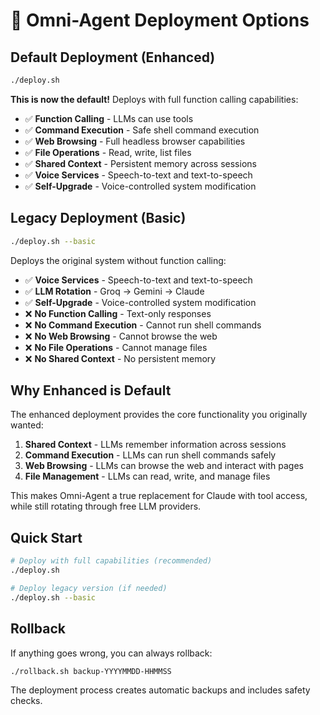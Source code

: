 # 🚀 Omni-Agent Deployment Options

## Default Deployment (Enhanced)

```bash
./deploy.sh
```

**This is now the default!** Deploys with full function calling capabilities:

- ✅ **Function Calling** - LLMs can use tools
- ✅ **Command Execution** - Safe shell command execution
- ✅ **Web Browsing** - Full headless browser capabilities
- ✅ **File Operations** - Read, write, list files
- ✅ **Shared Context** - Persistent memory across sessions
- ✅ **Voice Services** - Speech-to-text and text-to-speech
- ✅ **Self-Upgrade** - Voice-controlled system modification

## Legacy Deployment (Basic)

```bash
./deploy.sh --basic
```

Deploys the original system without function calling:

- ✅ **Voice Services** - Speech-to-text and text-to-speech
- ✅ **LLM Rotation** - Groq → Gemini → Claude
- ✅ **Self-Upgrade** - Voice-controlled system modification
- ❌ **No Function Calling** - Text-only responses
- ❌ **No Command Execution** - Cannot run shell commands
- ❌ **No Web Browsing** - Cannot browse the web
- ❌ **No File Operations** - Cannot manage files
- ❌ **No Shared Context** - No persistent memory

## Why Enhanced is Default

The enhanced deployment provides the core functionality you originally wanted:

1. **Shared Context** - LLMs remember information across sessions
2. **Command Execution** - LLMs can run shell commands safely
3. **Web Browsing** - LLMs can browse the web and interact with pages
4. **File Management** - LLMs can read, write, and manage files

This makes Omni-Agent a true replacement for Claude with tool access, while still rotating through free LLM providers.

## Quick Start

```bash
# Deploy with full capabilities (recommended)
./deploy.sh

# Deploy legacy version (if needed)
./deploy.sh --basic
```

## Rollback

If anything goes wrong, you can always rollback:

```bash
./rollback.sh backup-YYYYMMDD-HHMMSS
```

The deployment process creates automatic backups and includes safety checks.
